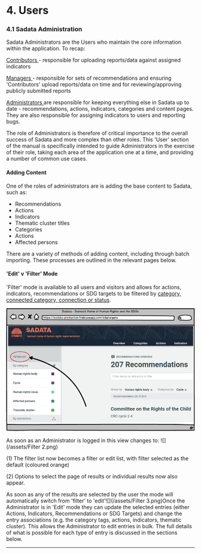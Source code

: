 # 4. Users

### 4.1 Sadata Administration

Sadata Administrators are the Users who maintain the core information within the application. To recap:

[Contributors ](/getting-started/users-and-roles.md)- responsible for uploading reports/data against assigned indicators

[Managers ](/getting-started/users-and-roles.md)- responsible for sets of recommendations and ensuring 'Contributors' upload reports/data on time and for reviewing/approving publicly submitted reports

[Administrators ](/getting-started/users-and-roles.md)are responsible for keeping everything else in Sadata up to date - recommendations, actions, indicators, categories and content pages. They are also responsible for assigning indicators to users and reporting bugs.

The role of Administrators is therefore of critical importance to the overall success of Sadata and more complex than other roles. This 'User' section of the manual is specifically intended to guide Administrators in the exercise of their role, taking each area of the application one at a time, and providing a number of common use cases.

#### Adding Content

One of the roles of administrators are is adding the base content to Sadata, such as:

* Recommendations
* Actions
* Indicators
* Thematic cluster titles
* Categories
* Actions
* Affected persons

There are a variety of methods of adding content, including through batch importing. These processes are outlined in the relevant pages below.

#### 'Edit' v 'Filter' Mode

'Filter' mode is available to all users and visitors and allows for actions, indicators, recommendations or SDG targets to be filtered by [category, connected category, connection or status](/glossary.md).

![](/assets/Filter.png)

As soon as an Administrator is logged in this view changes to: ![](/assets/Filter 2.png)

\(1\) The filter list now becomes a filter or edit list, with filter selected as the default \(coloured orange\)

\(2\) Options to select the page of results or individual results now also appear.

As soon as any of the results are selected by the user the mode will automatically switch from 'filter' to 'edit'![](/assets/Filter 3.png)Once the Administrator is in 'Edit' mode they can update the selected entries \(either Actions, Indicators, Recommendations or SDG Targets\) and change the entry associations \(e.g. the category tags, actions, indicators, thematic cluster\). This allows the Administrator to edit entries in bulk. The full details of what is possible for each type of entry is discussed in the sections below.

---



